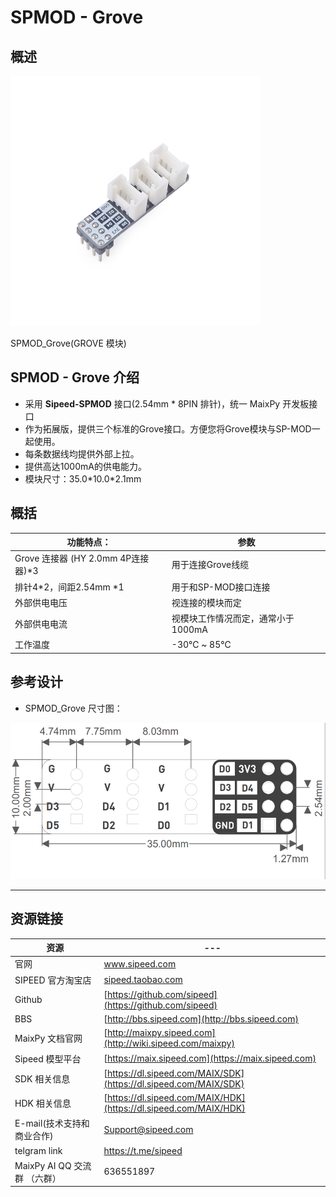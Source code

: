 # SPMOD - Grove


## 概述

<img src="../../assets/spmod/spmod_grove/sp_grove.png"  width="" height="400" />


SPMOD_Grove(GROVE 模块)

## SPMOD - Grove 介绍

- 采用 **Sipeed-SPMOD** 接口(2.54mm * 8PIN 排针)，统一 MaixPy 开发板接口
- 作为拓展版，提供三个标准的Grove接口。方便您将Grove模块与SP-MOD一起使用。
- 每条数据线均提供外部上拉。
- 提供高达1000mA的供电能力。
- 模块尺寸：35.0\*10.0\*2.1mm

## 概括

| 功能特点： | 参数 |
| --- | -- |
| Grove 连接器 (HY 2.0mm 4P连接器)*3 | 用于连接Grove线缆 |
| 排针4*2，间距2.54mm *1 | 用于和SP-MOD接口连接 |
| 外部供电电压 | 视连接的模块而定 |
| 外部供电电流 | 视模块工作情况而定，通常小于1000mA |
| 工作温度 | -30℃ ~ 85℃

## 参考设计

- SPMOD_Grove 尺寸图：

<img src="../../assets/spmod/spmod_grove/sipeed_spmod_grove.png" height="250" />

-----

## 资源链接

| 资源 | --- |
| --- | --- |
| 官网 | www.sipeed.com |
| SIPEED 官方淘宝店 |[sipeed.taobao.com](sipeed.taobao.com) |
|Github | [https://github.com/sipeed](https://github.com/sipeed) |
|BBS | [http://bbs.sipeed.com](http://bbs.sipeed.com) |
|MaixPy 文档官网 | [http://maixpy.sipeed.com](http://wiki.sipeed.com/maixpy) |
|Sipeed 模型平台 | [https://maix.sipeed.com](https://maix.sipeed.com) |
|SDK 相关信息 | [https://dl.sipeed.com/MAIX/SDK](https://dl.sipeed.com/MAIX/SDK) |
|HDK 相关信息 | [https://dl.sipeed.com/MAIX/HDK](https://dl.sipeed.com/MAIX/HDK) |
|E-mail(技术支持和商业合作) | [Support@sipeed.com](mailto:support@sipeed.com) |
|telgram link | https://t.me/sipeed |
|MaixPy AI QQ 交流群 （六群）| 636551897 |

